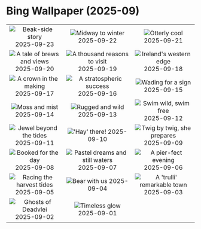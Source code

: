 # Bing Wallpaper (2025-09)

|  |  |  |
|:---:|:---:|:---:|
| ![](https://www.bing.com/th?id=OHR.ToucanForest_EN-IN2300582458_400x240.jpg "Beak-side story") 2025-09-23 | ![](https://www.bing.com/th?id=OHR.AspenEquinox_EN-IN2120497410_400x240.jpg "Midway to winter") 2025-09-22 | ![](https://www.bing.com/th?id=OHR.IceOtters_EN-IN7472097384_400x240.jpg "Otterly cool") 2025-09-21 |
| ![](https://www.bing.com/th?id=OHR.OktoberfestSwing_EN-IN7246404187_400x240.jpg "A tale of brews and views") 2025-09-20 | ![](https://www.bing.com/th?id=OHR.ThousandIslands_EN-IN6967814594_400x240.jpg "A thousand reasons to visit") 2025-09-19 | ![](https://www.bing.com/th?id=OHR.DunquinIreland_EN-IN2211431419_400x240.jpg "Ireland's western edge") 2025-09-18 |
| ![](https://www.bing.com/th?id=OHR.YoungMoose_EN-IN1905120338_400x240.jpg "A crown in the making") 2025-09-17 | ![](https://www.bing.com/th?id=OHR.OzoneEarth_EN-IN1801873889_400x240.jpg "A stratospheric success") 2025-09-16 | ![](https://www.bing.com/th?id=OHR.Echasse_EN-IN1542383073_400x240.jpg "Wading for a sign") 2025-09-15 |
| ![](https://www.bing.com/th?id=OHR.HohWaterfall_EN-IN1403285660_400x240.jpg "Moss and mist") 2025-09-14 | ![](https://www.bing.com/th?id=OHR.PointReyesSeashore_EN-IN1229615007_400x240.jpg "Rugged and wild") 2025-09-13 | ![](https://www.bing.com/th?id=OHR.SpinnerDolphins_EN-IN0873508505_400x240.jpg "Swim wild, swim free") 2025-09-12 |
| ![](https://www.bing.com/th?id=OHR.ButterflyBeach_EN-IN0695823552_400x240.jpg "Jewel beyond the tides") 2025-09-11 | ![](https://www.bing.com/th?id=OHR.YorkshireHay_EN-IN0275886002_400x240.jpg "'Hay' there!") 2025-09-10 | ![](https://www.bing.com/th?id=OHR.SwissSquirrel_EN-IN0066763187_400x240.jpg "Twig by twig, she prepares") 2025-09-09 |
| ![](https://www.bing.com/th?id=OHR.OrchardLibrary_EN-IN9883780906_400x240.jpg "Booked for the day") 2025-09-08 | ![](https://www.bing.com/th?id=OHR.BlueGdansk_EN-IN9703793186_400x240.jpg "Pastel dreams and still waters") 2025-09-07 | ![](https://www.bing.com/th?id=OHR.SunsetPier_EN-IN9369889790_400x240.jpg "A pier-fect evening") 2025-09-06 |
| ![](https://www.bing.com/th?id=OHR.BoatraceOnam_EN-IN9170886628_400x240.jpg "Racing the harvest tides") 2025-09-05 | ![](https://www.bing.com/th?id=OHR.WrestlingBears_EN-IN9132458412_400x240.jpg "Bear with us") 2025-09-04 | ![](https://www.bing.com/th?id=OHR.TrulliHouses_EN-IN4494179096_400x240.jpg "A 'trulli' remarkable town") 2025-09-03 |
| ![](https://www.bing.com/th?id=OHR.DeadvleiTrees_EN-IN4217239314_400x240.jpg "Ghosts of Deadvlei") 2025-09-02 | ![](https://www.bing.com/th?id=OHR.PerseidsPine_EN-IN9650707879_400x240.jpg "Timeless glow") 2025-09-01 |  |
